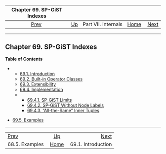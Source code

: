 <!--?xml version="1.0" encoding="UTF-8" standalone="no"?-->

|          Chapter 69. SP-GiST Indexes         |                                            |                     |                                                       |                                                 |
| :------------------------------------------: | :----------------------------------------- | :-----------------: | ----------------------------------------------------: | ----------------------------------------------: |
| [Prev](gist-examples.html "68.5. Examples")  | [Up](internals.html "Part VII. Internals") | Part VII. Internals | [Home](index.html "PostgreSQL 17devel Documentation") |  [Next](spgist-intro.html "69.1. Introduction") |

***

## Chapter 69. SP-GiST Indexes

**Table of Contents**

*   *   [69.1. Introduction](spgist-intro.html)
    *   [69.2. Built-in Operator Classes](spgist-builtin-opclasses.html)
    *   [69.3. Extensibility](spgist-extensibility.html)
    *   [69.4. Implementation](spgist-implementation.html)

    <!---->

    *   *   [69.4.1. SP-GiST Limits](spgist-implementation.html#SPGIST-LIMITS)
        *   [69.4.2. SP-GiST Without Node Labels](spgist-implementation.html#SPGIST-NULL-LABELS)
        *   [69.4.3. “All-the-Same” Inner Tuples](spgist-implementation.html#SPGIST-ALL-THE-SAME)

*   [69.5. Examples](spgist-examples.html)

[]()

***

|                                              |                                                       |                                                 |
| :------------------------------------------- | :---------------------------------------------------: | ----------------------------------------------: |
| [Prev](gist-examples.html "68.5. Examples")  |       [Up](internals.html "Part VII. Internals")      |  [Next](spgist-intro.html "69.1. Introduction") |
| 68.5. Examples                               | [Home](index.html "PostgreSQL 17devel Documentation") |                              69.1. Introduction |
